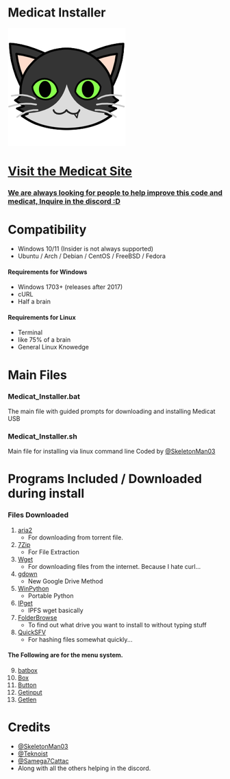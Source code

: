 # Medicat Installer
![Logo](icon.png)

# [Visit the Medicat Site](https://medicatusb.com/)

### [We are always looking for people to help improve this code and medicat, Inquire in the discord :D](https://url.medicatusb.com/discord)

# Compatibility
* Windows 10/11 (Insider is not always supported)
* Ubuntu / Arch / Debian / CentOS / FreeBSD / Fedora

#### Requirements for Windows
* Windows 1703+ (releases after 2017)
* cURL
* Half a brain

#### Requirements for Linux
* Terminal
* like 75% of a brain
* General Linux Knowedge 

# Main Files
### Medicat_Installer.bat
The main file with guided prompts for downloading and installing Medicat USB

### Medicat_Installer.sh
Main file for installing via linux command line
Coded by [@SkeletonMan03](https://github.com/SkeletonMan03)

# Programs Included / Downloaded during install

  ### Files Downloaded
  
  1. [aria2](https://github.com/aria2/aria2)
      * For downloading from torrent file.
  2. [7Zip](https://www.7-zip.org/)
      * For File Extraction
  3. [Wget](https://eternallybored.org/misc/wget/)
      * For downloading files from the internet. Because I hate curl...
  4. [gdown](https://github.com/wkentaro/gdown)
      * New Google Drive Method
  5. [WinPython](https://winpython.github.io/)
      * Portable Python
  6. [IPget](https://github.com/ipfs/ipget)
      * IPFS wget basically
  7. [FolderBrowse](https://github.com/TheBATeam/FolderBrowse-by-Fatih-Kodak)
      * To find out what drive you want to install to without typing stuff
  8. [QuickSFV](http://www.quicksfv.org/)
      * For hashing files somewhat quickly...
      
      
  #### The Following are for the menu system.
  9. [batbox](https://github.com/TheBATeam/BATBOX-An-Awesome-Batch-Plugin)
  10. [Box](https://github.com/TheBATeam/Box-Function-2.0)
  11. [Button](https://github.com/TheBATeam/Button-Function-2.0-by-Kvc)
  12. [Getinput](https://github.com/TheBATeam/GetInput-By-Aacini)
  13. [Getlen](https://github.com/TheBATeam/Getlen-Function-2.0-by-Kvc)

# Credits
* [@SkeletonMan03](https://github.com/SkeletonMan03)
* [@Teknoist](https://github.com/Teknoist)
* [@Samega7Cattac](https://github.com/Samega7Cattac)
* Along with all the others helping in the discord.
